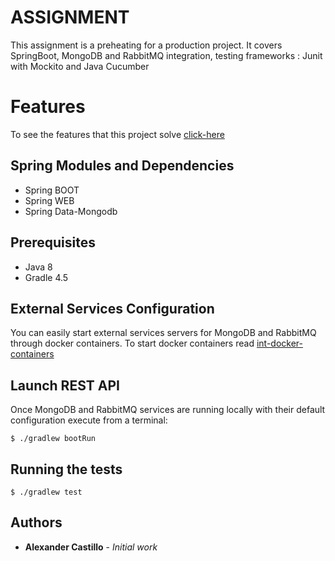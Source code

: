 # ASSIGNMENT

This assignment is a preheating for a production project. It covers SpringBoot, MongoDB and RabbitMQ integration, testing frameworks : Junit with Mockito and Java Cucumber

# Features
To see the features that this project solve [click-here](src/acceptanceTest/resources/features/assignment.feature)

## Spring Modules and Dependencies

* Spring BOOT
* Spring WEB
* Spring Data-Mongodb

## Prerequisites

* Java 8
* Gradle 4.5

## External Services Configuration
You can easily start external services servers for MongoDB and RabbitMQ through docker containers.
To start docker containers read [int-docker-containers](dependencies.docker.container.start.md)

## Launch REST API
Once MongoDB and RabbitMQ services are running locally with their default configuration execute from a terminal:
```
$ ./gradlew bootRun
```

## Running the tests

```
$ ./gradlew test
```

## Authors

* **Alexander Castillo** - *Initial work*
